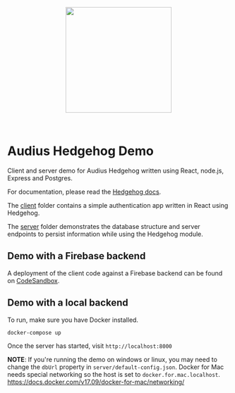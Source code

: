 <p align="center">
  <img src="https://user-images.githubusercontent.com/2731362/58195666-5cba9a00-7c7d-11e9-8409-5aa34b780ea2.png" width="240" />
</p>

<br />

# Audius Hedgehog Demo
Client and server demo for Audius Hedgehog written using React, node.js, Express and Postgres.

For documentation, please read the [Hedgehog docs](https://audius-project.github.io/hedgehog-docs).

The [client](/client) folder contains a simple authentication app written in React using Hedgehog.

The [server](/server) folder demonstrates the database structure and server endpoints to persist information while using the Hedgehog module.

## Demo with a Firebase backend

A deployment of the client code against a Firebase backend can be found on [CodeSandbox](https://codesandbox.io/embed/pp9zzv2n00).

## Demo with a local backend

To run, make sure you have Docker installed.

```
docker-compose up
```

Once the server has started, visit `http://localhost:8000`

**NOTE**: If you're running the demo on windows or linux, you may need to change the `dbUrl` property in `server/default-config.json`. Docker for Mac needs special networking so the host is set to `docker.for.mac.localhost`. https://docs.docker.com/v17.09/docker-for-mac/networking/
